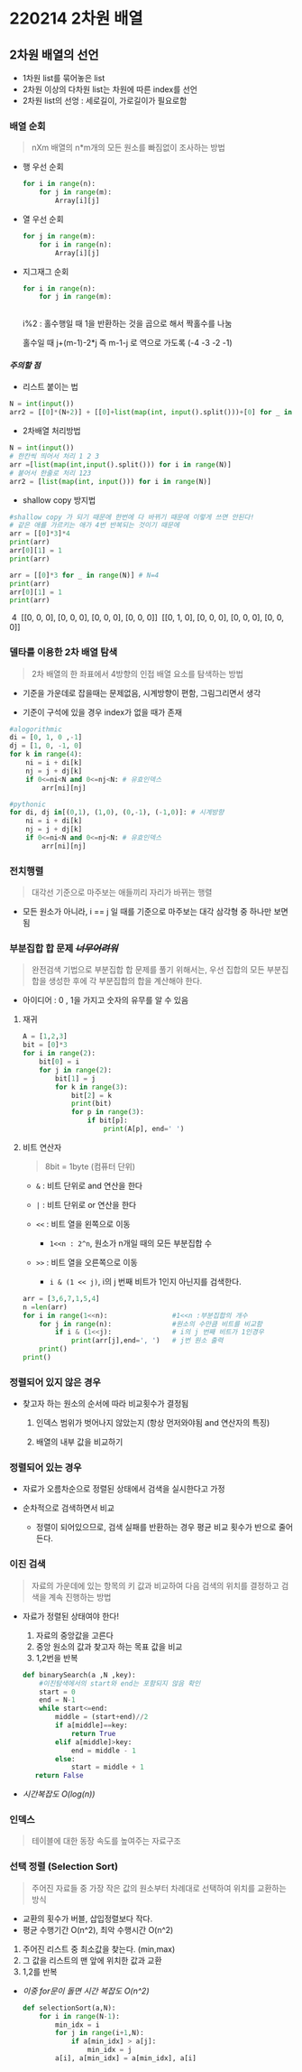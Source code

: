 # 220214 2차원 배열



## 2차원 배열의 선언

- 1차원 list를 묶어놓은 list
- 2차원 이상의 다차원 list는 차원에 따른 index를 선언
- 2차원 list의 선엉 : 세로길이, 가로길이가 필요로함



### 배열 순회

> nXm 배열의 n*m개의 모든 원소를 빠짐없이 조사하는 방법

- 행 우선 순회

  ```python
  for i in range(n):
      for j in range(m):
          Array[i][j]
  ```

- 열 우선 순회

  ```python
  for j in range(m):
      for i in range(n):
          Array[i][j]
  ```

- 지그재그 순회

  ```python
  for i in range(n):
      for j in range(m):
          
  ```

  i%2 : 홀수행일 때 1을 반환하는 것을 곱으로 해서 짝홀수를 나눔

  홀수일 때 j+(m-1)-2*j 즉 m-1-j 로 역으로 가도록 (-4 -3 -2 -1)



#### *주의할 점*

- 리스트 붙이는 법

```python
N = int(input())
arr2 = [[0]*(N+2)] + [[0]+list(map(int, input().split()))+[0] for _ in range(N)] + [[0]*(N+2)]
```

- 2차배열  처리방법

```python
N = int(input())
# 한칸씩 띄어서 처리 1 2 3
arr =[list(map(int,input().split())) for i in range(N)]
# 붙어서 한줄로 처리 123
arr2 = [list(map(int, input())) for i in range(N)]
```

- shallow copy 방지법

```python
#shallow copy 가 되기 때문에 한번에 다 바뀌기 때문에 이렇게 쓰면 안된다!
# 같은 애를 가르키는 애가 4번 반복되는 것이기 때문에
arr = [[0]*3]*4
print(arr)
arr[0][1] = 1
print(arr)
```

```python
arr = [[0]*3 for _ in range(N)] # N=4
print(arr)
arr[0][1] = 1
print(arr)
```

​	4
​	[[0, 0, 0], [0, 0, 0], [0, 0, 0], [0, 0, 0]]
​	[[0, 1, 0], [0, 0, 0], [0, 0, 0], [0, 0, 0]]





### 델타를 이용한 2차 배열 탐색

> 2차 배열의 한 좌표에서 4방향의 인접 배열 요소를 탐색하는 방법

- 기준을 가운데로 잡을때는 문제없음, 시계방향이 편함, 그림그리면서 생각

-  기준이 구석에 있을 경우 index가 없을 때가 존재

  ```python
  #alogorithmic
  di = [0, 1, 0 ,-1]
  dj = [1, 0, -1, 0]
  for k in range(4):
      ni = i + di[k]
      nj = j + dj[k]
      if 0<=ni<N and 0<=nj<N: # 유효인덱스
          arr[ni][nj]
  
  #pythonic
  for di, dj in[(0,1), (1,0), (0,-1), (-1,0)]: # 시계방향
      ni = i + di[k]
      nj = j + dj[k]
      if 0<=ni<N and 0<=nj<N: # 유효인덱스
          arr[ni][nj]
  ```



### 전치행렬

> 대각선 기준으로 마주보는 애들끼리 자리가 바뀌는 행렬

- 모든 원소가 아니라, i == j 일 때를 기준으로 마주보는 대각 삼각형 중 하나만 보면 됨



### 부분집합 합 문제 *~~~~너무어려워~~~~*

> 완전검색 기법으로 부분집합 합 문제를 풀기 위해서는, 우선 집합의 모든 부분집합을 생성한 후에 각 부분집합의 합을 계산해야 한다.

- 아이디어 : 0 , 1을 가지고 숫자의 유무를 알 수 있음

1. 재귀

   ```python
   A = [1,2,3]
   bit = [0]*3
   for i in range(2):
       bit[0] = i
       for j in range(2):
           bit[1] = j
           for k in range(3):
               bit[2] = k
               print(bit)
               for p in range(3):
                   if bit[p]:
                       print(A[p], end=' ')
   ```

2. 비트 연산자

   >  8bit = 1byte (컴퓨터 단위)

   - `&` : 비트 단위로 and 연산을 한다

   - `|` : 비트 단위로 or 연산을 한다

   - `<<` : 비트 열을 왼쪽으로 이동

     - `1<<n : 2^n`, 원소가 n개일 때의 모든 부분집합 수

   - `>>` : 비트 열을 오른쪽으로 이동

     - `i & (1 << j)`, i의 j 번째 비트가 1인지 아닌지를 검색한다.

     

   ```python
   arr = [3,6,7,1,5,4]
   n =len(arr)
   for i in range(1<<n):				#1<<n :부분집합의 개수
       for j in range(n):				#원소의 수만큼 비트를 비교함
           if i & (1<<j):				# i의 j 번째 비트가 1인경우
               print(arr[j],end=', ')	# j번 원소 출력
       print()
   print()
   ```



### 정렬되어 있지 않은 경우

- 찾고자 하는 원소의 순서에 따라 비교횟수가 결정됨

  1. 인덱스 범위가 벗어나지 않았는지 (항상 먼저와야됨 and 연산자의 특징)

  2. 배열의 내부 값을 비교하기



### 정렬되어 있는 경우

- 자료가 오름차순으로 정렬된 상태에서 검색을 실시한다고 가정	

- 순차적으로 검색하면서 비교
  - 정렬이 되어있으므로, 검색 실패를 반환하는 경우 평균 비교 횟수가 반으로 줄어든다.



### 이진 검색

> 자료의 가운데에 있는 항목의 키 값과 비교하여 다음 검색의 위치를 결정하고 검색을 계속 진행하는 방법

- 자료가 정렬된 상태여야 한다!

  1. 자료의 중앙값을 고른다
  2. 중앙 원소의 값과 찾고자 하는 목표 값을 비교
  3. 1,2번을 반복

  ```python
  def binarySearch(a ,N ,key):
      #이진탐색에서의 start와 end는 포함되지 않음 확인
      start = 0
      end = N-1
      while start<=end:
          middle = (start+end)//2
          if a[middle]==key:
              return True
          elif a[middle]>key:
              end = middle - 1
          else:
              start = middle + 1
     return False
  ```

- *시간복잡도 O(log(n))* 

  

### 인덱스

> 테이블에 대한 동장 속도를 높여주는 자료구조



### 선택 정렬 (Selection Sort)

> 주어진 자료들 중 가장 작은 값의 원소부터 차례대로 선택하여 위치를 교환하는 방식

- 교환의 횟수가 버블, 삽입정렬보다 작다.
- 평균 수행기간 O(n^2), 최악 수행시간 O(n^2)

1. 주어진 리스트 중 최소값을 찾는다. (min,max)
2. 그 값을 리스트의 맨 앞에 위치한 값과 교환
3. 1,2를 반복

- *이중 for문이 돌면 시간 복잡도 O(n^2)*

  ```python
  def selectionSort(a,N):
      for i in range(N-1):
          min_idx = i
          for j in range(i+1,N):
              if a[min_idx] > a[j]:
                  min_idx = j
          a[i], a[min_idx] = a[min_idx], a[i]
   
  ```

  

